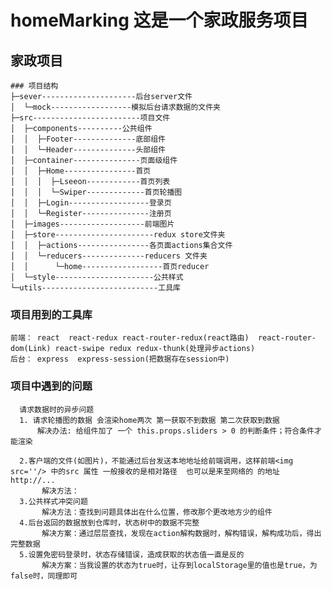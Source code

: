 
# homeMarking  这是一个家政服务项目
## 家政项目
 
 ```
### 项目结构
├─sever---------------------后台server文件
│  └─mock------------------模拟后台请求数据的文件夹
├─src------------------------项目文件                          
│  ├─components----------公共组件
│  │  ├─Footer--------------底部组件
│  │  └─Header--------------头部组件
│  ├─container---------------页面级组件 
│  │  ├─Home----------------首页
│  │  │  ├─Lseeon------------首页列表
│  │  │  └─Swiper-------------首页轮播图
│  │  ├─Login------------------登录页
│  │  └─Register---------------注册页
│  ├─images-------------------前端图片
│  ├─store----------------------redux store文件夹
│  │  ├─actions----------------各页面actions集合文件
│  │  └─reducers--------------reducers 文件夹
│  │      └─home------------------首页reducer
│  └─style----------------------公共样式
└─utils--------------------------工具库
```


### 项目用到的工具库
    前端： react  react-redux react-router-redux(react路由)  react-router-dom(Link) react-swipe redux redux-thunk(处理异步actions) 
    后台： express  express-session(把数据存在session中)
    
### 项目中遇到的问题 
      请求数据时的异步问题
      1. 请求轮播图的数据 会渲染home两次 第一获取不到数据 第二次获取到数据
          解决办法: 给组件加了 一个 this.props.sliders > 0 的判断条件；符合条件才能渲染
      
      2.客户端的文件(如图片)，不能通过后台发送本地地址给前端调用，这样前端<img src=''/> 中的src 属性 一般接收的是相对路径  也可以是来至网络的 的地址 http://...
           解决方法：
      3.公共样式冲突问题  
           解决方法：查找到问题具体出在什么位置，修改那个更改地方少的组件    
      4.后台返回的数据放到仓库时，状态树中的数据不完整
           解决方案：通过层层查找，发现在action解构数据时，解构错误，解构成功后，得出完整数据
      5.设置免密码登录时，状态存储错误，造成获取的状态值一直是反的
           解决方案：当我设置的状态为true时，让存到localStorage里的值也是true，为false时，同理即可
  
